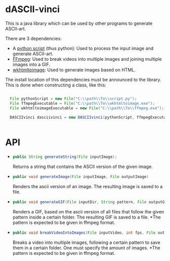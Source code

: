 # dASCII-vinci
This is a java library which can be used by other programs to generate ASCII-art.

There are 3 dependencies:

- A [python script](https://github.com/gomesGabriel/ascii_art) (thus python): Used to process the input image and generate ASCII-art.
- [FFmpeg](https://ffmpeg.org/): Used to break videos into multiple images and joining multiple images into a GIF.
- [wkhtmltoimage](https://wkhtmltopdf.org/): Used to generate images based on HTML.

The install location of this dependencies must be announced to the library. This is done when constructing a class, like this:
```Java

  File pythonScript = new File("C:\\path\\To\\script.py");
  File ffmpegExecutable = File("C:\\path\\To\\wkhtmltoimage.exe");
  File wkhtmltoimageExecutable = new File("C:\\path\\To\\ffmpeg.exe");
  
  DASCIIvinci dasciivinci = new DASCIIvinci(pythonScript, ffmpegExecutable, wkhtmltoimageExecutable);
  
```

# API

- ```Java
  public String generateString(File inputImage);
  ```
  Returns a string that contains the ASCII version of the given image.
  
- ```Java
  public void generateImage(File inputImage, File outputImage)
  ```
  Renders the ascii version of an image. The resulting image is saved to a file.
  
- ```Java
  public void generateGIF(File inputDir, String pattern, File outputGIF)
  ```
  Renders a GIF, based on the ascii version of all files that follow the given pattern inside a certain folder. The resulting GIF is saved to a file.
  \*The pattern is expected to be given in ffmpeg format.
  
- ```Java
  public void breakVideoIntoImages(File inputVideo, int fps, File outputDir, String pattern)
  ```
  Breaks a video into multiple images, following a certain pattern to save them in a certain folder. One must specify the amount of images.
  \*The pattern is expected to be given in ffmpeg format.
